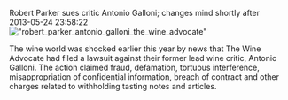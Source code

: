 Robert Parker sues critic Antonio Galloni; changes mind shortly after<br/>2013-05-24 23:58:22<br/>![\"robert_parker_antonio_galloni_the_wine_advocate\"](\"http://blog.undergroundcellar.com/wp-content/uploads/2013/05/robert_parker_antonio_galloni_the_wine_advocate.png\")

 The wine world was shocked earlier this year by news that The Wine Advocate had filed a lawsuit against their former lead wine critic, Antonio Galloni. The action claimed fraud, defamation, tortuous interference, misappropriation of confidential information, breach of contract and other charges related to withholding tasting notes and articles.